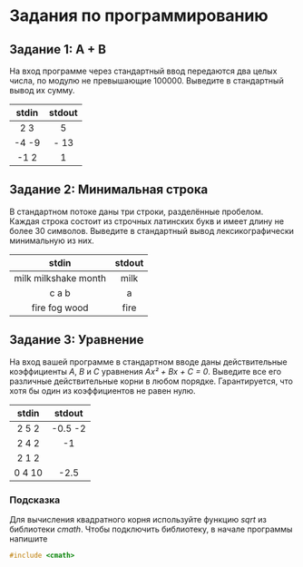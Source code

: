 # Задания по программированию

## Задание 1: A + B

На вход программе через стандартный ввод передаются два целых числа, по модулю не превышающие 100000. Выведите в стандартный вывод их сумму.

|     stdin    |    stdout    |
|:------------:|:------------:|
| 2 3          | 5            |
| -4 -9        | - 13         |
| -1 2         | 1            |

## Задание 2: Минимальная строка

В стандартном потоке даны три строки, разделённые пробелом. Каждая строка состоит из строчных латинских букв и имеет длину не более 30 символов. Выведите в стандартный вывод лексикографически минимальную из них.

|             stdin              |             stdout             |
|:------------------------------:|:------------------------------:|
| milk milkshake month           | milk                           |
| c a b                          | a                              |
| fire fog wood                  | fire                           |

## Задание 3: Уравнение

На вход вашей программе в стандартном вводе даны действительные коэффициенты _A_, _B_ и _C_ уравнения _Ax² + Bx + C = 0_. Выведите все его различные действительные корни в любом порядке. Гарантируется, что хотя бы один из коэффициентов не равен нулю.

|             stdin              |             stdout             |
|:------------------------------:|:------------------------------:|
| 2 5 2                          | -0.5 -2                        |
| 2 4 2                          | -1                             |
| 2 1 2                          |                                |
| 0 4 10                         | -2.5                           |

### Подсказка

Для вычисления квадратного корня используйте функцию _sqrt_ из библиотеки _cmath_. Чтобы подключить библиотеку, в начале программы напишите

```cpp
#include <cmath>
```
